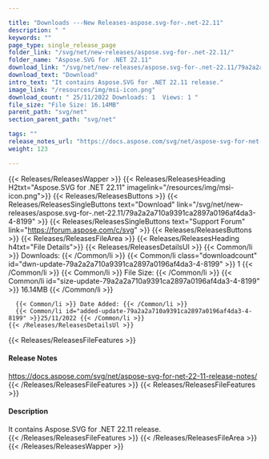 ```yaml
---

title: "Downloads ---New Releases-aspose.svg-for-.net-22.11"
description: " "
keywords: ""
page_type: single_release_page
folder_link: "/svg/net/new-releases/aspose.svg-for-.net-22.11/"
folder_name: "Aspose.SVG for .NET 22.11"
download_link: "/svg/net/new-releases/aspose.svg-for-.net-22.11/79a2a2a710a9391ca2897a0196af4da3-4-8199"
download_text: "Download"
intro_text: "It contains Aspose.SVG for .NET 22.11 release."
image_link: "/resources/img/msi-icon.png"
download_count: " 25/11/2022 Downloads: 1  Views: 1 "
file_size: "File Size: 16.14MB"
parent_path: "svg/net"
section_parent_path: "svg/net"

tags: ""
release_notes_url: "https://docs.aspose.com/svg/net/aspose-svg-for-net-22-11-release-notes/"
weight: 123

---
```


{{< Releases/ReleasesWapper >}}
  {{< Releases/ReleasesHeading H2txt="Aspose.SVG for .NET 22.11" imagelink="/resources/img/msi-icon.png">}}
  {{< Releases/ReleasesButtons >}}
    {{< Releases/ReleasesSingleButtons text="Download" link="/svg/net/new-releases/aspose.svg-for-.net-22.11/79a2a2a710a9391ca2897a0196af4da3-4-8199" >}}
    {{< Releases/ReleasesSingleButtons text="Support Forum" link="https://forum.aspose.com/c/svg" >}}
  {{< Releases/ReleasesButtons >}}
  {{< Releases/ReleasesFileArea >}}
    {{< Releases/ReleasesHeading h4txt="File Details">}}
    {{< Releases/ReleasesDetailsUl >}}
      {{< Common/li >}} Downloads: {{< /Common/li >}}
      {{< Common/li class="downloadcount" id="dwn-update-79a2a2a710a9391ca2897a0196af4da3-4-8199" >}} 1 {{< /Common/li >}}
      {{< Common/li >}} File Size: {{< /Common/li >}}
      {{< Common/li id="size-update-79a2a2a710a9391ca2897a0196af4da3-4-8199" >}} 16.14MB {{< /Common/li >}}

      {{< Common/li >}} Date Added: {{< /Common/li >}}
      {{< Common/li id="added-update-79a2a2a710a9391ca2897a0196af4da3-4-8199" >}}25/11/2022 {{< /Common/li >}}
    {{< /Releases/ReleasesDetailsUl >}}

  {{< Releases/ReleasesFileFeatures >}}
      <h4>Release Notes</h4><div><a href='https://docs.aspose.com/svg/net/aspose-svg-for-net-22-11-release-notes/'>https://docs.aspose.com/svg/net/aspose-svg-for-net-22-11-release-notes/</a></div>
  {{< /Releases/ReleasesFileFeatures >}}
  {{< Releases/ReleasesFileFeatures >}}
      <h4>Description</h4><div class="HTMLDescription">It contains Aspose.SVG for .NET 22.11 release.</div>
  {{< /Releases/ReleasesFileFeatures >}}
 {{< /Releases/ReleasesFileArea >}}
{{< /Releases/ReleasesWapper >}}


